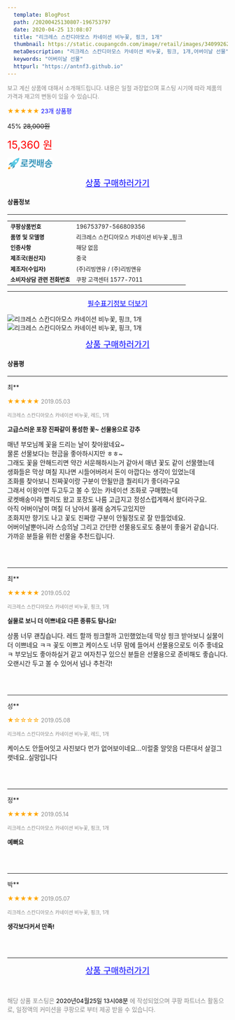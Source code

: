 ```yaml
---
  template: BlogPost
  path: /20200425130807-196753797
  date: 2020-04-25 13:08:07
  title: "리크레스 스칸디아모스 카네이션 비누꽃, 핑크, 1개"
  thumbnail: https://static.coupangcdn.com/image/retail/images/340992629384362-92a2cd0b-5629-457f-bf6c-3f217dbeb4e7.jpg
  metaDescription: "리크레스 스칸디아모스 카네이션 비누꽃, 핑크, 1개,어버이날 선물"
  keywords: "어버이날 선물"
  httpurl: "https://antnf3.github.io"
---
```

  
<span style="color: #888;font-size:0.8rem">보고 계신 상품에 대해서 소개해드립니다.
내용은 일절 과장없으며 포스팅 시기에 따라 제품의 가격과 재고의 변동이 있을 수 있습니다.</span>
  
<span style="color: orange;">★★★★★</span> <span style="color: blue;font-size: 0.85rem;">23개 상품평</span>

<span style="font-size: 0.9rem">45%</span> <span style="font-size: 0.9rem">~~28,000원~~</span>

<span style="color: red;font-size: 1.5rem;">15,360 원</span>

![로켓배송](/assets/rocket_logo.png)

<p align="center"><a href="http://me2.do/5ykyUJTX" style="font-size: 1.2rem; color: blue;">상품 구매하러가기</a></p>

#### 상품정보

---

|                  |                       |
| ---------------- | --------------------- |
| **<span style="font-size:0.8rem;">쿠팡상품번호</span>** | <span style="font-size:0.8rem;">196753797-566809356</span> |
| **<span style="font-size:0.8rem;">품명 및 모델명</span>**    | <span style="font-size:0.8rem;">리크레스 스칸디아모스 카네이션 비누꽃 _핑크</span>        |
| **<span style="font-size:0.8rem;">인증사항</span>**    | <span style="font-size:0.8rem;">해당 없음</span>        |
| **<span style="font-size:0.8rem;">제조국(원산지)</span>**    | <span style="font-size:0.8rem;">중국</span>        |
| **<span style="font-size:0.8rem;">제조자(수입자)</span>**    | <span style="font-size:0.8rem;">(주)리빙앤유 / (주)리빙앤유</span>        |
| **<span style="font-size:0.8rem;">소비자상담 관련 전화번호</span>**    | <span style="font-size:0.8rem;">쿠팡 고객센터 1577-7011</span>        |

---

<p align="center"><a href="http://me2.do/5ykyUJTX" style="font-size: 1rem; color: blue;">필수표기정보 더보기</a></p>

![리크레스 스칸디아모스 카네이션 비누꽃, 핑크, 1개](http://thumbnail8.coupangcdn.com/thumbnails/remote/q89/image/retail/images/348612567375285-57c68218-6eb7-4359-9dd9-fe2856e8437f.JPG)
![리크레스 스칸디아모스 카네이션 비누꽃, 핑크, 1개](http://thumbnail9.coupangcdn.com/thumbnails/remote/q89/image/retail/images/340978772950094-8d93cfdc-03b7-48be-bcb6-e5a3a867f417.jpg)

<p align="center"><a href="http://me2.do/5ykyUJTX" style="font-size: 1.2rem; color: blue;">상품 구매하러가기</a></p>

#### 상품평
  
---
  
최**
    
<span style="color: orange;">★★★★★</span> <span style="font-size:0.8rem;color: #888;">2019.05.03</span>
    
<span style="color: #888;font-size:0.7rem">리크레스 스칸디아모스 카네이션 비누꽃, 레드, 1개</span>
    
<span style="font-size:0.85rem">**고급스러운 포장 진짜같이 풍성한 꽃~ 선물용으로 강추**</span>
    
<span style="font-size: 0.9rem;">매년 부모님께 꽃을 드리는 날이 찾아왔네요~<br/>물론 선물보다는 현금을 좋아하시지만 ㅎㅎ~<br/>그래도 꽃을 안해드리면 약간 서운해하시는거 같아서 매년 꽃도 같이 선물했는데<br/>생화들은 막상 며칠 지나면 시들어버려서 돈이 아깝다는 생각이 있었는데<br/>조화를 찾아보니 진짜꽃이랑 구분이 안될만큼 퀄리티가 좋더라구요<br/>그래서 이왕이면 두고두고 볼 수 있는 카네이션 조화로 구매했는데<br/>로켓배송이라 빨리도 왔고 포장도 나름 고급지고 정성스럽게해서 왔더라구요.<br/>아직 어버이날이 며칠 더 남아서 몰래 숨겨두고있지만 <br/>조화지만 향기도 나고 꽃도 진짜랑 구분이 안될정도로 잘 만들었네요.<br/>어버이날뿐아니라 스승의날 그리고 간단한 선물용도로도 충분이 좋을거 같습니다.<br/>가까운 분들을 위한 선물을 추천드립니다.</span>
    
<br>
<br>

---
  
최**
    
<span style="color: orange;">★★★★★</span> <span style="font-size:0.8rem;color: #888;">2019.05.02</span>
    
<span style="color: #888;font-size:0.7rem">리크레스 스칸디아모스 카네이션 비누꽃, 핑크, 1개</span>
    
<span style="font-size:0.85rem">**실물로 보니 더 이쁘네요 다른 종류도 탐나요!**</span>
    
<span style="font-size: 0.9rem;">상품 너무 괜칞습니다. 레드 할까 핑크할까 고민했었는데 막상 핑크 받아보니 실물이 더 이쁘네요 ㅋㅋ 꽃도 이쁘고 케이스도 너무 맘에 들어서 선물용으로도 이주 좋네요 ㅋ 부모님도 좋아하실거 같고 여자친구 있으신 분들은 선물용으로 준비해도 좋습니다. 오랜시간 두고 볼 수 있어서 넘나 추천각!</span>
    
<br>
<br>

---
  
성**
    
<span style="color: orange;">★☆☆☆☆</span> <span style="font-size:0.8rem;color: #888;">2019.05.08</span>
    
<span style="color: #888;font-size:0.7rem">리크레스 스칸디아모스 카네이션 비누꽃, 레드, 1개</span>
    

    
<span style="font-size: 0.9rem;">케이스도 안들어잇고 사진보다 먼가 없어보이네요...이럴줄 알앗음 다른대서 살걸그랫네요..실망입니다</span>
    
<br>
<br>

---
  
정**
    
<span style="color: orange;">★★★★★</span> <span style="font-size:0.8rem;color: #888;">2019.05.14</span>
    
<span style="color: #888;font-size:0.7rem">리크레스 스칸디아모스 카네이션 비누꽃, 핑크, 1개</span>
    
<span style="font-size:0.85rem">**예뻐요**</span>
    

    
<br>
<br>

---
  
박**
    
<span style="color: orange;">★★★★★</span> <span style="font-size:0.8rem;color: #888;">2019.05.07</span>
    
<span style="color: #888;font-size:0.7rem">리크레스 스칸디아모스 카네이션 비누꽃, 핑크, 1개</span>
    
<span style="font-size:0.85rem">**생각보다커서 만족!**</span>
    

    
<br>
<br>


  
---
  
<p align="center"><a href="http://me2.do/5ykyUJTX" style="font-size: 1.2rem; color: blue;">상품 구매하러가기</a></p>
  
<br>
  
<span style="font-size: 0.85rem; color: #888;">해당 상품 포스팅은 <span style="color: #000;"> 2020년04월25일 13시08분 </span> 에 작성되었으며 쿠팡 파트너스 활동으로, 일정액의 커미션을 쿠팡으로 부터 제공 받을 수 있습니다.</span>